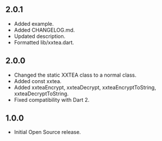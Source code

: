 ## 2.0.1

* Added example.
* Added CHANGELOG.md.
* Updated description.
* Formatted lib/xxtea.dart.

## 2.0.0

* Changed the static XXTEA class to a normal class.
* Added const xxtea.
* Added xxteaEncrypt, xxteaDecrypt, xxteaEncryptToString, xxteaDecryptToString.
* Fixed compatibility with Dart 2.

## 1.0.0

* Initial Open Source release.
